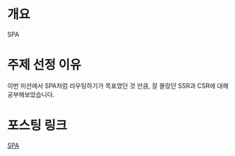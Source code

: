 # 개요

SPA

# 주제 선정 이유

이번 미션에서 SPA처럼 라우팅하기가 목표였던 것 만큼, 잘 몰랐던 SSR과 CSR에 대해 공부해보았습니다.

# 포스팅 링크

[SPA](https://velog.io/@movie/SPA)
